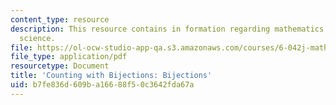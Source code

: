 ```yaml
---
content_type: resource
description: This resource contains in formation regarding mathematics for computer
  science.
file: https://ol-ocw-studio-app-qa.s3.amazonaws.com/courses/6-042j-mathematics-for-computer-science-spring-2015/b7fe836d609ba16688f50c3642fda67a_MIT6_042JS16_Bijections.pdf
file_type: application/pdf
resourcetype: Document
title: 'Counting with Bijections: Bijections'
uid: b7fe836d-609b-a166-88f5-0c3642fda67a
---
```


